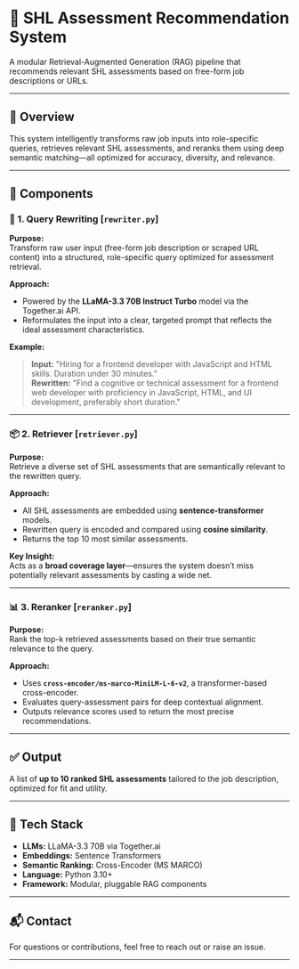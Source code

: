 
# 🚀 SHL Assessment Recommendation System

A modular Retrieval-Augmented Generation (RAG) pipeline that recommends relevant SHL assessments based on free-form job descriptions or URLs.

---

## 🔧 Overview

This system intelligently transforms raw job inputs into role-specific queries, retrieves relevant SHL assessments, and reranks them using deep semantic matching—all optimized for accuracy, diversity, and relevance.

---

## 📁 Components

### 🧠 1. Query Rewriting [`rewriter.py`]

**Purpose:**  
Transform raw user input (free-form job description or scraped URL content) into a structured, role-specific query optimized for assessment retrieval.

**Approach:**
- Powered by the **LLaMA-3.3 70B Instruct Turbo** model via the Together.ai API.
- Reformulates the input into a clear, targeted prompt that reflects the ideal assessment characteristics.

**Example:**  
> **Input:** "Hiring for a frontend developer with JavaScript and HTML skills. Duration under 30 minutes."  
> **Rewritten:** "Find a cognitive or technical assessment for a frontend web developer with proficiency in JavaScript, HTML, and UI development, preferably short duration."

---

### 📦 2. Retriever [`retriever.py`]

**Purpose:**  
Retrieve a diverse set of SHL assessments that are semantically relevant to the rewritten query.

**Approach:**
- All SHL assessments are embedded using **sentence-transformer** models.
- Rewritten query is encoded and compared using **cosine similarity**.
- Returns the top 10 most similar assessments.

**Key Insight:**  
Acts as a **broad coverage layer**—ensures the system doesn’t miss potentially relevant assessments by casting a wide net.

---

### 📊 3. Reranker [`reranker.py`]

**Purpose:**  
Rank the top-k retrieved assessments based on their true semantic relevance to the query.

**Approach:**
- Uses **`cross-encoder/ms-marco-MiniLM-L-6-v2`**, a transformer-based cross-encoder.
- Evaluates query-assessment pairs for deep contextual alignment.
- Outputs relevance scores used to return the most precise recommendations.

---

## ✅ Output

A list of **up to 10 ranked SHL assessments** tailored to the job description, optimized for fit and utility.

---

## 📌 Tech Stack

- **LLMs:** LLaMA-3.3 70B via Together.ai
- **Embeddings:** Sentence Transformers
- **Semantic Ranking:** Cross-Encoder (MS MARCO)
- **Language:** Python 3.10+
- **Framework:** Modular, pluggable RAG components

---

## 📬 Contact

For questions or contributions, feel free to reach out or raise an issue.

---
